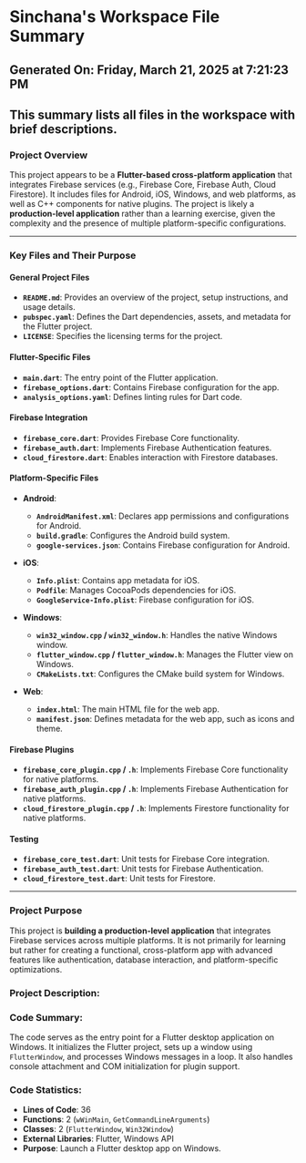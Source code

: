# Sinchana's Workspace File Summary
## Generated On: Friday, March 21, 2025 at 7:21:23 PM
This summary lists all files in the workspace with brief descriptions.
---
### Project Overview

This project appears to be a **Flutter-based cross-platform application** that integrates Firebase services (e.g., Firebase Core, Firebase Auth, Cloud Firestore). It includes files for Android, iOS, Windows, and web platforms, as well as C++ components for native plugins. The project is likely a **production-level application** rather than a learning exercise, given the complexity and the presence of multiple platform-specific configurations.

---

### Key Files and Their Purpose

#### General Project Files
- **`README.md`**: Provides an overview of the project, setup instructions, and usage details.
- **`pubspec.yaml`**: Defines the Dart dependencies, assets, and metadata for the Flutter project.
- **`LICENSE`**: Specifies the licensing terms for the project.

#### Flutter-Specific Files
- **`main.dart`**: The entry point of the Flutter application.
- **`firebase_options.dart`**: Contains Firebase configuration for the app.
- **`analysis_options.yaml`**: Defines linting rules for Dart code.

#### Firebase Integration
- **`firebase_core.dart`**: Provides Firebase Core functionality.
- **`firebase_auth.dart`**: Implements Firebase Authentication features.
- **`cloud_firestore.dart`**: Enables interaction with Firestore databases.

#### Platform-Specific Files
- **Android**:
  - **`AndroidManifest.xml`**: Declares app permissions and configurations for Android.
  - **`build.gradle`**: Configures the Android build system.
  - **`google-services.json`**: Contains Firebase configuration for Android.

- **iOS**:
  - **`Info.plist`**: Contains app metadata for iOS.
  - **`Podfile`**: Manages CocoaPods dependencies for iOS.
  - **`GoogleService-Info.plist`**: Firebase configuration for iOS.

- **Windows**:
  - **`win32_window.cpp` / `win32_window.h`**: Handles the native Windows window.
  - **`flutter_window.cpp` / `flutter_window.h`**: Manages the Flutter view on Windows.
  - **`CMakeLists.txt`**: Configures the CMake build system for Windows.

- **Web**:
  - **`index.html`**: The main HTML file for the web app.
  - **`manifest.json`**: Defines metadata for the web app, such as icons and theme.

#### Firebase Plugins
- **`firebase_core_plugin.cpp` / `.h`**: Implements Firebase Core functionality for native platforms.
- **`firebase_auth_plugin.cpp` / `.h`**: Implements Firebase Authentication for native platforms.
- **`cloud_firestore_plugin.cpp` / `.h`**: Implements Firestore functionality for native platforms.

#### Testing
- **`firebase_core_test.dart`**: Unit tests for Firebase Core integration.
- **`firebase_auth_test.dart`**: Unit tests for Firebase Authentication.
- **`cloud_firestore_test.dart`**: Unit tests for Firestore.

---

### Project Purpose

This project is **building a production-level application** that integrates Firebase services across multiple platforms. It is not primarily for learning but rather for creating a functional, cross-platform app with advanced features like authentication, database interaction, and platform-specific optimizations. 
### Project Description:
 ### Code Summary:
The code serves as the entry point for a Flutter desktop application on Windows. It initializes the Flutter project, sets up a window using `FlutterWindow`, and processes Windows messages in a loop. It also handles console attachment and COM initialization for plugin support.

### Code Statistics:
- **Lines of Code**: 36  
- **Functions**: 2 (`wWinMain`, `GetCommandLineArguments`)  
- **Classes**: 2 (`FlutterWindow`, `Win32Window`)  
- **External Libraries**: Flutter, Windows API  
- **Purpose**: Launch a Flutter desktop app on Windows.
